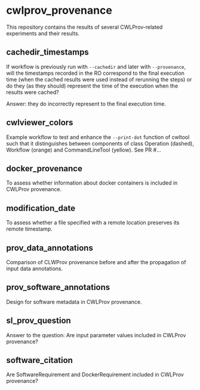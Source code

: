 # cwlprov_provenance

This repository contains the results of several CWLProv-related experiments and their results.

## cachedir_timestamps
If workflow is previously run with `--cachedir` and later with `--provenance`, will the timestamps recorded in the RO correspond to the final execution time (when the cached results were used instead of rerunning the steps) or do they (as they should) represent the time of the execution when the results were cached?

Answer: they do incorrectly represent to the final execution time.

## cwlviewer_colors
Example workflow to test and enhance the `--print-dot` function of cwltool such that it distinguishes between components of class Operation (dashed), Workflow (orange) and CommandLineTool (yellow). See PR #...

## docker_provenance
To assess whether information about docker containers is included in CWLProv provenance.

## modification_date
To assess whether a file specified with a remote location preserves its remote timestamp.

## prov_data_annotations
Comparison of CLWProv provenance before and after the propagation of input data annotations.

## prov_software_annotations
Design for software metadata in CWLProv provenance.

## sl_prov_question
Answer to the question: Are input parameter values included in CWLProv provenance?

## software_citation
Are SoftwareRequirement and DockerRequirement included in CWLProv provenance?
